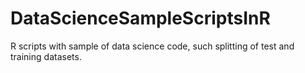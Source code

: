 # DataScienceSampleScriptsInR
R scripts with sample of data science code, such splitting of test and training datasets.
